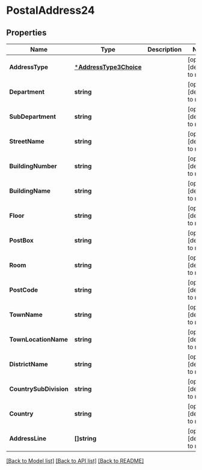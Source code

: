 # PostalAddress24

## Properties
Name | Type | Description | Notes
------------ | ------------- | ------------- | -------------
**AddressType** | [***AddressType3Choice**](AddressType3Choice.md) |  | [optional] [default to null]
**Department** | **string** |  | [optional] [default to null]
**SubDepartment** | **string** |  | [optional] [default to null]
**StreetName** | **string** |  | [optional] [default to null]
**BuildingNumber** | **string** |  | [optional] [default to null]
**BuildingName** | **string** |  | [optional] [default to null]
**Floor** | **string** |  | [optional] [default to null]
**PostBox** | **string** |  | [optional] [default to null]
**Room** | **string** |  | [optional] [default to null]
**PostCode** | **string** |  | [optional] [default to null]
**TownName** | **string** |  | [optional] [default to null]
**TownLocationName** | **string** |  | [optional] [default to null]
**DistrictName** | **string** |  | [optional] [default to null]
**CountrySubDivision** | **string** |  | [optional] [default to null]
**Country** | **string** |  | [optional] [default to null]
**AddressLine** | **[]string** |  | [optional] [default to null]

[[Back to Model list]](../README.md#documentation-for-models) [[Back to API list]](../README.md#documentation-for-api-endpoints) [[Back to README]](../README.md)

